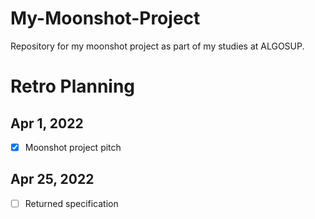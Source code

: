 # My-Moonshot-Project
Repository for my moonshot project as part of my studies at ALGOSUP.

# Retro Planning

## Apr 1, 2022
- [x] Moonshot project pitch

## Apr 25, 2022
- [ ] Returned specification